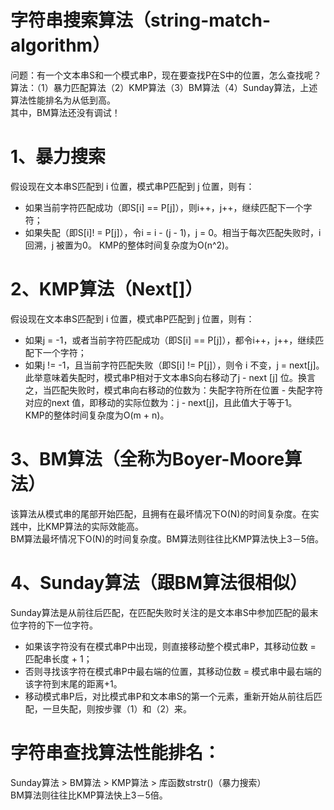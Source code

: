 # 字符串搜索算法（string-match-algorithm）

问题：有一个文本串S和一个模式串P，现在要查找P在S中的位置，怎么查找呢？  
算法：（1）暴力匹配算法（2）KMP算法（3）BM算法（4）Sunday算法，上述算法性能排名为从低到高。  
其中，BM算法还没有调试！  

# 1、暴力搜索
假设现在文本串S匹配到 i 位置，模式串P匹配到 j 位置，则有：
* 如果当前字符匹配成功（即S[i] == P[j]），则i++，j++，继续匹配下一个字符；
* 如果失配（即S[i]! = P[j]），令i = i - (j - 1)，j = 0。相当于每次匹配失败时，i 回溯，j 被置为0。
KMP的整体时间复杂度为O(n^2)。

# 2、KMP算法（Next[]）
假设现在文本串S匹配到 i 位置，模式串P匹配到 j 位置，则有：  
* 如果j = -1，或者当前字符匹配成功（即S[i] == P[j]），都令i++，j++，继续匹配下一个字符；  
* 如果j != -1，且当前字符匹配失败（即S[i] != P[j]），则令 i 不变，j = next[j]。  
此举意味着失配时，模式串P相对于文本串S向右移动了j - next [j] 位。换言之，当匹配失败时，模式串向右移动的位数为：失配字符所在位置 - 失配字符对应的next 值，即移动的实际位数为：j - next[j]，且此值大于等于1。  
KMP的整体时间复杂度为O(m + n)。  

# 3、BM算法（全称为Boyer-Moore算法）
该算法从模式串的尾部开始匹配，且拥有在最坏情况下O(N)的时间复杂度。在实践中，比KMP算法的实际效能高。  
BM算法最坏情况下O(N)的时间复杂度。BM算法则往往比KMP算法快上3－5倍。  

# 4、Sunday算法（跟BM算法很相似）  
Sunday算法是从前往后匹配，在匹配失败时关注的是文本串S中参加匹配的最末位字符的下一位字符。  
* 如果该字符没有在模式串P中出现，则直接移动整个模式串P，其移动位数 = 匹配串长度 + 1；  
* 否则寻找该字符在模式串P中最右端的位置，其移动位数 = 模式串中最右端的该字符到末尾的距离+1。  
* 移动模式串P后，对比模式串P和文本串S的第一个元素，重新开始从前往后匹配，一旦失配，则按步骤（1）和（2）来。  

# 字符串查找算法性能排名：
Sunday算法 > BM算法 > KMP算法 > 库函数strstr()（暴力搜索）  
BM算法则往往比KMP算法快上3－5倍。  
